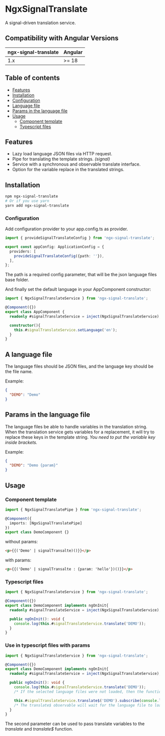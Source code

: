 # NgxSignalTranslate

A signal-driven translation service.

## Compatibility with Angular Versions

<table>
  <thead>
    <tr>
      <th>ngx-signal-translate</th>
      <th>Angular</th>
    </tr>
  </thead>
  <tbody>
    <tr>
      <td>
        1.x
      </td>
      <td>
        >= 18
      </td>
    </tr>
  </tbody>
</table>

## Table of contents

- [Features](#features)
- [Installation](#installation)
- [Configuration](#configuration)
- [Language file](#a-language-file)
- [Params in the language file](#params-in-the-language-file)
- [Usage](#usage)
  - [Component template](#component-template)
  - [Typescript files](#typescript-files)

## Features

* Lazy load language JSON files via HTTP request.
* Pipe for translating the template strings. _(signal)_
* Service with a synchronous and observable translate interface.
* Option for the variable replace in the translated strings.

## Installation

```bash
npm ngx-signal-translate
# Or if you use yarn
yarn add ngx-signal-translate
```

### Configuration

Add configuration provider to your app.config.ts as provider.

```ts
import { provideSignalTranslateConfig } from 'ngx-signal-translate';

export const appConfig: ApplicationConfig = {
  providers: [
    provideSignalTranslateConfig({path: ''}),
  ],
};
```

The path is a required config parameter, that will be the json language files base folder.

And finally set the default language in your AppComponent constructor:
```ts
import { NgxSignalTranslateService } from 'ngx-signal-translate';

@Component({})
export class AppComponent {
  readonly #signalTranslateService = inject(NgxSignalTranslateService);

  constructor(){
    this.#signalTranslateService.setLanguage('en');
  }
}
```

## A language file

The language files should be JSON files, and the language key should be the file name.

Example:
```json
{
  "DEMO": "Demo"
}
```


## Params in the language file

The language files be able to handle variables in the translation string. When the translation service gets variables for a replacement, it will try to replace these keys in the template string.
*You need to put the variable key inside brackets.*

Example:
```json
{
  "DEMO": "Demo {param}"
}
```

## Usage

### Component template

```ts
import { NgxSignalTranslatePipe } from 'ngx-signal-translate';

@Component({
  imports: [NgxSignalTranslatePipe]
})
export class DemoComponent {}
```

without params:

```html
<p>{{('Demo' | signalTransalte)()}}</p>
```

with params:

```html
<p>{{('Demo' | signalTransalte : {param: 'hello'})()}}</p>
```

### Typescript files

```ts
import { NgxSignalTranslateService } from 'ngx-signal-translate';

@Component({})
export class DemoComponent implements ngOnInit{
  readonly #signalTranslateService = inject(NgxSignalTranslateService);

  public ngOnInit(): void {
    console.log(this.#signalTranslateService.translate('DEMO'));
  }
}
```

### Use in typescript files with params

```ts
import { NgxSignalTranslateService } from 'ngx-signal-translate';

@Component({})
export class DemoComponent implements ngOnInit{
  readonly #signalTranslateService = inject(NgxSignalTranslateService);

  public ngOnInit(): void {
    console.log(this.#signalTranslateService.translate('DEMO'));
    /* If the selected language files were not loaded, then the function will return with the translation key. */

    this.#signalTranslateService.translate$('DEMO').subscribe(console.log)
    /* The translate$ observable will wait for the language file to load. */
  }
}
```

The second parameter can be used to pass translate variables to the _translate_ and _translate$_ function.
